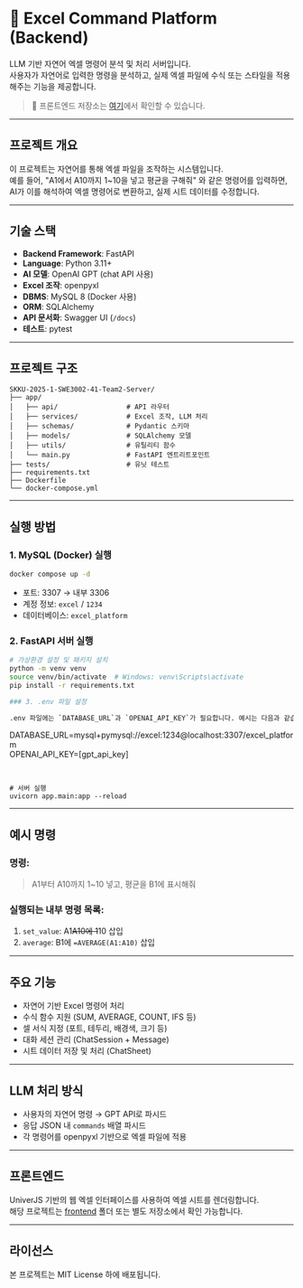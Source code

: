 # 🧐 Excel Command Platform (Backend)

LLM 기반 자연어 엑셀 명령어 분석 및 처리 서버입니다.\
사용자가 자연어로 입력한 명령을 분석하고, 실제 엑셀 파일에 수식 또는 스타일을 적용해주는 기능을 제공합니다.

> 📌 프론트엔드 저장소는 [여기](https://github.com/SKKU-2025-1-SWE3002-41-Team2/frontend)에서 확인할 수 있습니다.

---

## 프로젝트 개요

이 프로젝트는 자연어를 통해 엑셀 파일을 조작하는 시스템입니다.\
예를 들어, "A1에서 A10까지 1\~10을 넣고 평균을 구해줘" 와 같은 명령어를 입력하면, AI가 이를 해석하여 엑셀 명령어로 변환하고, 실제 시트 데이터를 수정합니다.

---

## 기술 스택

- **Backend Framework**: FastAPI
- **Language**: Python 3.11+
- **AI 모델**: OpenAI GPT (chat API 사용)
- **Excel 조작**: openpyxl
- **DBMS**: MySQL 8 (Docker 사용)
- **ORM**: SQLAlchemy
- **API 문서화**: Swagger UI (`/docs`)
- **테스트**: pytest

---

## 프로젝트 구조

```
SKKU-2025-1-SWE3002-41-Team2-Server/
├── app/
│   ├── api/                 # API 라우터
│   ├── services/            # Excel 조작, LLM 처리
│   ├── schemas/             # Pydantic 스키마
│   ├── models/              # SQLAlchemy 모델
│   ├── utils/               # 유틸리티 함수
│   └── main.py              # FastAPI 엔트리트포인트
├── tests/                   # 유닛 테스트
├── requirements.txt
├── Dockerfile
└── docker-compose.yml
```

---

## 실행 방법

### 1. MySQL (Docker) 실행

```bash
docker compose up -d
```
- 포트: 3307 → 내부 3306
- 계정 정보: `excel` / `1234`
- 데이터베이스: `excel_platform`

### 2. FastAPI 서버 실행

```bash
# 가상환경 설정 및 패키지 설치
python -m venv venv
source venv/bin/activate  # Windows: venv\Scripts\activate
pip install -r requirements.txt

### 3. .env 파일 설정

.env 파일에는 `DATABASE_URL`과 `OPENAI_API_KEY`가 필요합니다. 예시는 다음과 같습니다:

```
DATABASE_URL=mysql+pymysql://excel:1234@localhost:3307/excel_platform<br>
OPENAI_API_KEY=[gpt_api_key]
```


# 서버 실행
uvicorn app.main:app --reload
```

---

## 예시 명령

### 명령:

> A1부터 A10까지 1\~10 넣고, 평균을 B1에 표시해줘

### 실행되는 내부 명령 목록:

1. `set_value`: A1~~A10에 1~~10 삽입
2. `average`: B1에 `=AVERAGE(A1:A10)` 삽입

---

## 주요 기능

- 자연어 기반 Excel 명령어 처리
- 수식 함수 지원 (SUM, AVERAGE, COUNT, IFS 등)
- 셀 서식 지정 (포트, 테두리, 배경색, 크기 등)
- 대화 세션 관리 (ChatSession + Message)
- 시트 데이터 저장 및 처리 (ChatSheet)

---

## LLM 처리 방식

- 사용자의 자연어 명령 → GPT API로 파시드
- 응답 JSON 내 `commands` 배열 파시드
- 각 명령어를 openpyxl 기반으로 엑셀 파일에 적용

---

## 프론트엔드

UniverJS 기반의 웹 엑셀 인터페이스를 사용하여 엑셀 시트를 렌더링합니다.\
해당 프로젝트는 [frontend](https://github.com/SKKU-2025-1-SWE3002-41-Team2/frontend) 폴더 또는 별도 저장소에서 확인 가능합니다.

---

## 라이선스

본 프로젝트는 MIT License 하에 배포됩니다.

